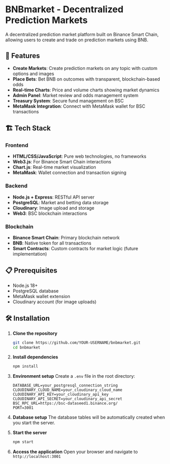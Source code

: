 # BNBmarket - Decentralized Prediction Markets

A decentralized prediction market platform built on Binance Smart Chain, allowing users to create and trade on prediction markets using BNB.

## 🚀 Features

- **Create Markets**: Create prediction markets on any topic with custom options and images
- **Place Bets**: Bet BNB on outcomes with transparent, blockchain-based odds
- **Real-time Charts**: Price and volume charts showing market dynamics
- **Admin Panel**: Market review and odds management system
- **Treasury System**: Secure fund management on BSC
- **MetaMask Integration**: Connect with MetaMask wallet for BSC transactions

## 🏗️ Tech Stack

### Frontend
- **HTML/CSS/JavaScript**: Pure web technologies, no frameworks
- **Web3.js**: For Binance Smart Chain interactions
- **Chart.js**: Real-time market visualization
- **MetaMask**: Wallet connection and transaction signing

### Backend
- **Node.js + Express**: RESTful API server
- **PostgreSQL**: Market and betting data storage
- **Cloudinary**: Image upload and storage
- **Web3**: BSC blockchain interactions

### Blockchain
- **Binance Smart Chain**: Primary blockchain network
- **BNB**: Native token for all transactions
- **Smart Contracts**: Custom contracts for market logic (future implementation)

## 📋 Prerequisites

- Node.js 18+
- PostgreSQL database
- MetaMask wallet extension
- Cloudinary account (for image uploads)

## 🛠️ Installation

1. **Clone the repository**
   ```bash
   git clone https://github.com/YOUR-USERNAME/bnbmarket.git
   cd bnbmarket
   ```

2. **Install dependencies**
   ```bash
   npm install
   ```

3. **Environment setup**
   Create a `.env` file in the root directory:
   ```env
   DATABASE_URL=your_postgresql_connection_string
   CLOUDINARY_CLOUD_NAME=your_cloudinary_cloud_name
   CLOUDINARY_API_KEY=your_cloudinary_api_key
   CLOUDINARY_API_SECRET=your_cloudinary_api_secret
   BSC_RPC_URL=https://bsc-dataseed1.binance.org/
   PORT=3001
   ```

4. **Database setup**
   The database tables will be automatically created when you start the server.

5. **Start the server**
   ```bash
   npm start
   ```

6. **Access the application**
   Open your browser and navigate to `http://localhost:3001`
